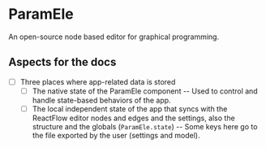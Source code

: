 # ParamEle

An open-source node based editor for graphical programming.

## Aspects for the docs

- [ ] Three places where app-related data is stored    
    - [ ] The native state of the ParamEle component -- Used to control and handle state-based behaviors of the app.
    - [ ] The local independent state of the app that syncs with the ReactFlow editor nodes and edges and the settings, also the structure and the globals (`ParamEle.state`) -- Some keys here go to the file exported by the user (settings and model).
